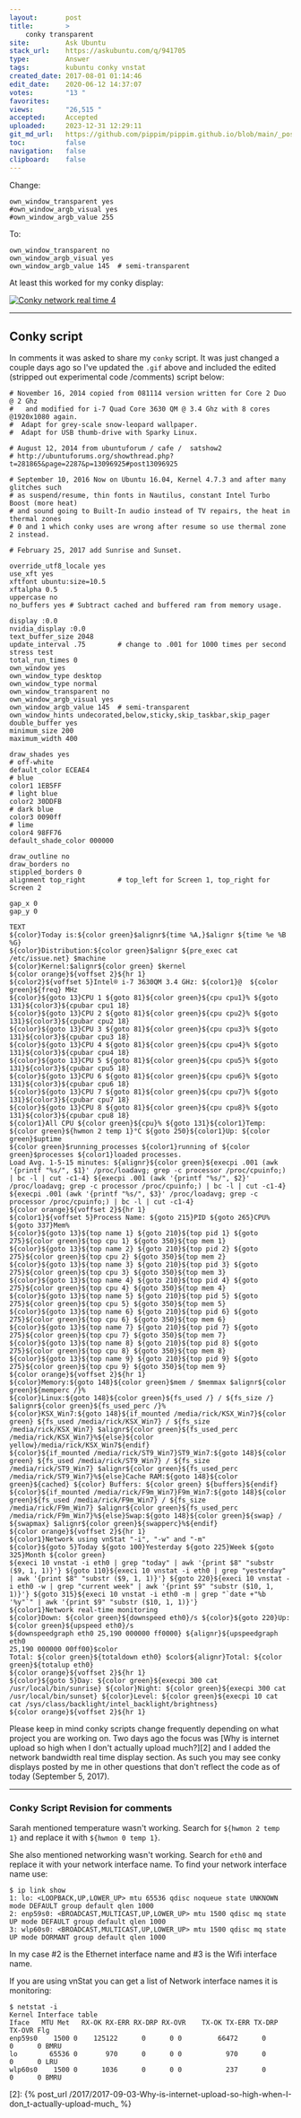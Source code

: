 ```yaml
---
layout:       post
title:        >
    conky transparent
site:         Ask Ubuntu
stack_url:    https://askubuntu.com/q/941705
type:         Answer
tags:         kubuntu conky vnstat
created_date: 2017-08-01 01:14:46
edit_date:    2020-06-12 14:37:07
votes:        "13 "
favorites:    
views:        "26,515 "
accepted:     Accepted
uploaded:     2023-12-31 12:29:11
git_md_url:   https://github.com/pippim/pippim.github.io/blob/main/_posts/2017/2017-08-01-conky-transparent.md
toc:          false
navigation:   false
clipboard:    false
---
```


Change:

``` 
own_window_transparent yes
#own_window_argb_visual yes
#own_window_argb_value 255
```

To:

``` 
own_window_transparent no
own_window_argb_visual yes
own_window_argb_value 145  # semi-transparent
```

At least this worked for my conky display:

[![Conky network real time 4][1]][1]


----------

## Conky script

In comments it was asked to share my `conky` script. It was just changed a couple days ago so I've updated the `.gif` above and included the edited (stripped out experimental code /comments) script below:

``` 
# November 16, 2014 copied from 081114 version written for Core 2 Duo @ 2 Ghz
#   and modified for i-7 Quad Core 3630 QM @ 3.4 Ghz with 8 cores @1920x1080 again.
#  Adapt for grey-scale snow-leopard wallpaper.
#  Adapt for USB thumb-drive with Sparky Linux.

# August 12, 2014 from ubuntuforum / cafe /  satshow2
# http://ubuntuforums.org/showthread.php?t=281865&page=2287&p=13096925#post13096925

# September 10, 2016 Now on Ubuntu 16.04, Kernel 4.7.3 and after many glitches such
# as suspend/resume, thin fonts in Nautilus, constant Intel Turbo Boost (more heat)
# and sound going to Built-In audio instead of TV repairs, the heat in thermal zones
# 0 and 1 which conky uses are wrong after resume so use thermal zone 2 instead.

# February 25, 2017 add Sunrise and Sunset.

override_utf8_locale yes
use_xft yes
xftfont ubuntu:size=10.5
xftalpha 0.5
uppercase no
no_buffers yes # Subtract cached and buffered ram from memory usage.

display :0.0
nvidia_display :0.0
text_buffer_size 2048
update_interval .75        # change to .001 for 1000 times per second stress test
total_run_times 0
own_window yes
own_window_type desktop
own_window_type normal
own_window_transparent no
own_window_argb_visual yes
own_window_argb_value 145  # semi-transparent
own_window_hints undecorated,below,sticky,skip_taskbar,skip_pager
double_buffer yes
minimum_size 200
maximum_width 400

draw_shades yes
# off-white
default_color ECEAE4
# blue
color1 1EB5FF
# light blue
color2 30DDFB
# dark blue
color3 0090ff
# lime
color4 98FF76
default_shade_color 000000

draw_outline no
draw_borders no
stippled_borders 0
alignment top_right        # top_left for Screen 1, top_right for Screen 2

gap_x 0
gap_y 0

TEXT
${color}Today is:${color green}$alignr${time %A,}$alignr ${time %e %B %G}
${color}Distribution:${color green}$alignr ${pre_exec cat /etc/issue.net} $machine
${color}Kernel:$alignr${color green} $kernel
${color orange}${voffset 2}${hr 1}
${color2}${voffset 5}Intel® i-7 3630QM 3.4 GHz: ${color1}@  ${color green}${freq} MHz   
${color}${goto 13}CPU 1 ${goto 81}${color green}${cpu cpu1}% ${goto 131}${color3}${cpubar cpu1 18}
${color}${goto 13}CPU 2 ${goto 81}${color green}${cpu cpu2}% ${goto 131}${color3}${cpubar cpu2 18}
${color}${goto 13}CPU 3 ${goto 81}${color green}${cpu cpu3}% ${goto 131}${color3}${cpubar cpu3 18}
${color}${goto 13}CPU 4 ${goto 81}${color green}${cpu cpu4}% ${goto 131}${color3}${cpubar cpu4 18}
${color}${goto 13}CPU 5 ${goto 81}${color green}${cpu cpu5}% ${goto 131}${color3}${cpubar cpu5 18}
${color}${goto 13}CPU 6 ${goto 81}${color green}${cpu cpu6}% ${goto 131}${color3}${cpubar cpu6 18}
${color}${goto 13}CPU 7 ${goto 81}${color green}${cpu cpu7}% ${goto 131}${color3}${cpubar cpu7 18}
${color}${goto 13}CPU 8 ${goto 81}${color green}${cpu cpu8}% ${goto 131}${color3}${cpubar cpu8 18}
${color1}All CPU ${color green}${cpu}% ${goto 131}${color1}Temp: ${color green}${hwmon 2 temp 1}°C ${goto 250}${color1}Up: ${color green}$uptime
${color green}$running_processes ${color1}running of ${color green}$processes ${color1}loaded processes.
Load Avg. 1-5-15 minutes: ${alignr}${color green}${execpi .001 (awk '{printf "%s/", $1}' /proc/loadavg; grep -c processor /proc/cpuinfo;) | bc -l | cut -c1-4} ${execpi .001 (awk '{printf "%s/", $2}' /proc/loadavg; grep -c processor /proc/cpuinfo;) | bc -l | cut -c1-4} ${execpi .001 (awk '{printf "%s/", $3}' /proc/loadavg; grep -c processor /proc/cpuinfo;) | bc -l | cut -c1-4}
${color orange}${voffset 2}${hr 1}
${color1}${voffset 5}Process Name: ${goto 215}PID ${goto 265}CPU% ${goto 337}Mem%
${color}${goto 13}${top name 1} ${goto 210}${top pid 1} ${goto 275}${color green}${top cpu 1} ${goto 350}${top mem 1}
${color}${goto 13}${top name 2} ${goto 210}${top pid 2} ${goto 275}${color green}${top cpu 2} ${goto 350}${top mem 2}
${color}${goto 13}${top name 3} ${goto 210}${top pid 3} ${goto 275}${color green}${top cpu 3} ${goto 350}${top mem 3}
${color}${goto 13}${top name 4} ${goto 210}${top pid 4} ${goto 275}${color green}${top cpu 4} ${goto 350}${top mem 4}
${color}${goto 13}${top name 5} ${goto 210}${top pid 5} ${goto 275}${color green}${top cpu 5} ${goto 350}${top mem 5}
${color}${goto 13}${top name 6} ${goto 210}${top pid 6} ${goto 275}${color green}${top cpu 6} ${goto 350}${top mem 6}
${color}${goto 13}${top name 7} ${goto 210}${top pid 7} ${goto 275}${color green}${top cpu 7} ${goto 350}${top mem 7}
${color}${goto 13}${top name 8} ${goto 210}${top pid 8} ${goto 275}${color green}${top cpu 8} ${goto 350}${top mem 8}
${color}${goto 13}${top name 9} ${goto 210}${top pid 9} ${goto 275}${color green}${top cpu 9} ${goto 350}${top mem 9}
${color orange}${voffset 2}${hr 1}
${color}Memory:${goto 148}${color green}$mem / $memmax $alignr${color green}${memperc /}%
${color}Linux:${goto 148}${color green}${fs_used /} / ${fs_size /} $alignr${color green}${fs_used_perc /}%
${color}KSX_Win7:${goto 148}${if_mounted /media/rick/KSX_Win7}${color green} ${fs_used /media/rick/KSX_Win7} / ${fs_size /media/rick/KSX_Win7} $alignr${color green}${fs_used_perc /media/rick/KSX_Win7}%${else}${color yellow}/media/rick/KSX_Win7${endif}
${color}${if_mounted /media/rick/ST9_Win7}ST9_Win7:${goto 148}${color green} ${fs_used /media/rick/ST9_Win7} / ${fs_size /media/rick/ST9_Win7} $alignr${color green}${fs_used_perc /media/rick/ST9_Win7}%${else}Cache RAM:${goto 148}${color green}${cached} ${color} Buffers: ${color green} ${buffers}${endif}
${color}${if_mounted /media/rick/F9m_Win7}F9m_Win7:${goto 148}${color green}${fs_used /media/rick/F9m_Win7} / ${fs_size /media/rick/F9m_Win7} $alignr${color green}${fs_used_perc /media/rick/F9m_Win7}%${else}Swap:${goto 148}${color green}${swap} / ${swapmax} $alignr${color green}${swapperc}%${endif}
${color orange}${voffset 2}${hr 1}
${color1}Network using vnStat "-i", "-w" and "-m"
${color}${goto 5}Today ${goto 100}Yesterday ${goto 225}Week ${goto 325}Month ${color green}
${execi 10 vnstat -i eth0 | grep "today" | awk '{print $8" "substr ($9, 1, 1)}'} ${goto 110}${execi 10 vnstat -i eth0 | grep "yesterday" | awk '{print $8" "substr ($9, 1, 1)}'} ${goto 220}${execi 10 vnstat -i eth0 -w | grep "current week" | awk '{print $9" "substr ($10, 1, 1)}'} ${goto 315}${execi 10 vnstat -i eth0 -m | grep "`date +"%b '%y"`" | awk '{print $9" "substr ($10, 1, 1)}'}
${color1}Network real-time monitoring
${color}Down: ${color green}${downspeed eth0}/s ${color}${goto 220}Up: ${color green}${upspeed eth0}/s
${downspeedgraph eth0 25,190 000000 ff0000} ${alignr}${upspeedgraph eth0
25,190 000000 00ff00}$color
Total: ${color green}${totaldown eth0} $color${alignr}Total: ${color green}${totalup eth0}
${color orange}${voffset 2}${hr 1}
${color}${goto 5}Day: ${color green}${execpi 300 cat /usr/local/bin/sunrise} ${color}Night: ${color green}${execpi 300 cat /usr/local/bin/sunset} ${color}Level: ${color green}${execpi 10 cat cat /sys/class/backlight/intel_backlight/brightness}
${color orange}${voffset 2}${hr 1}
```

Please keep in mind conky scripts change frequently depending on what project you are working on. Two days ago the focus was [Why is internet upload so high when I don&#39;t actually upload much?][2] and I added the network bandwidth real time display section. As such you may see conky displays posted by me in other questions that don't reflect the code as of today (September 5, 2017).


----------

### Conky Script Revision for comments

Sarah mentioned temperature wasn't working. Search for `${hwmon 2 temp 1}` and replace it with `${hwmon 0 temp 1}`.

She also mentioned networking wasn't working. Search for `eth0` and replace it with your network interface name. To find your network interface name use:

``` 
$ ip link show
1: lo: <LOOPBACK,UP,LOWER_UP> mtu 65536 qdisc noqueue state UNKNOWN mode DEFAULT group default qlen 1000
2: enp59s0: <BROADCAST,MULTICAST,UP,LOWER_UP> mtu 1500 qdisc mq state UP mode DEFAULT group default qlen 1000
3: wlp60s0: <BROADCAST,MULTICAST,UP,LOWER_UP> mtu 1500 qdisc mq state UP mode DORMANT group default qlen 1000
```

In my case #2 is the Ethernet interface name and #3 is the Wifi interface name.

If you are using vnStat you can get a list of Network interface names it is monitoring:

``` 
$ netstat -i
Kernel Interface table
Iface   MTU Met   RX-OK RX-ERR RX-DRP RX-OVR    TX-OK TX-ERR TX-DRP TX-OVR Flg
enp59s0    1500 0    125122      0      0 0         66472      0      0      0 BMRU
lo        65536 0       970      0      0 0           970      0      0      0 LRU
wlp60s0    1500 0      1036      0      0 0           237      0      0      0 BMRU
```

  [1]: https://i.stack.imgur.com/meM7C.gif
  [2]: {% post_url /2017/2017-09-03-Why-is-internet-upload-so-high-when-I-don_t-actually-upload-much_ %}


